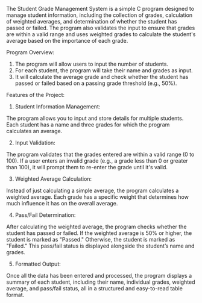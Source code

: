 The Student Grade Management System is a simple C program designed to manage student information, including the collection of grades, calculation of weighted averages, and determination of whether the student has passed or failed. The program also validates the input to ensure that grades are within a valid range and uses weighted grades to calculate the student's average based on the importance of each grade.

Program Overview:
1. The program will allow users to input the number of students.
2. For each student, the program will take their name and grades as input.
3. It will calculate the average grade and check whether the student has passed or failed based on a passing grade threshold (e.g., 50%).

Features of the Project:

1. Student Information Management:

The program allows you to input and store details for multiple students.
Each student has a name and three grades for which the program calculates an average.

2. Input Validation:

The program validates that the grades entered are within a valid range (0 to 100). If a user enters an invalid grade (e.g., a grade less than 0 or greater than 100), it will prompt them to re-enter the grade until it's valid.

3. Weighted Average Calculation:

Instead of just calculating a simple average, the program calculates a weighted average. Each grade has a specific weight that determines how much influence it has on the overall average.

4. Pass/Fail Determination:

After calculating the weighted average, the program checks whether the student has passed or failed.
If the weighted average is 50% or higher, the student is marked as "Passed." Otherwise, the student is marked as "Failed."
This pass/fail status is displayed alongside the student’s name and grades.

5. Formatted Output:

Once all the data has been entered and processed, the program displays a summary of each student, including their name, individual grades, weighted average, and pass/fail status, all in a structured and easy-to-read table format.
